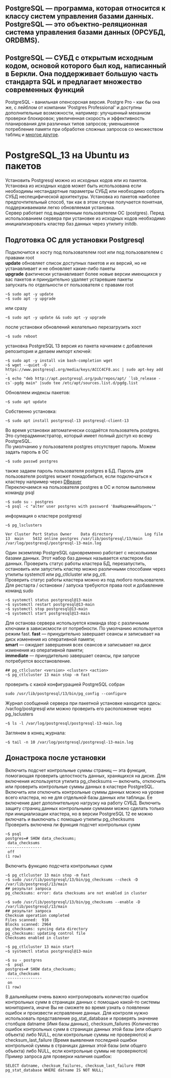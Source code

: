 ## PostgreSQL — программа, которая относится к классу систем управления базами данных. PostgreSQL — это объектно-реляционная система управления базами данных (ОРСУБД, ORDBMS).  
## PostgreSQL — СУБД с открытым исходным кодом, основой которого был код, написанный в Беркли. Она поддерживает большую часть стандарта SQL и предлагает множество современных функций
PostgreSQL - ванильная опенсорсная версия. Postgre Pro - как бы она же, с лейблом от компании 'Postgres Professional' и доступны дополнительные возможности, например: улучшенный механизм проверки блокировок; увеличенная скорость и эффективность планирования для различных типов запросов; уменьшенное потребление памяти при обработке сложных запросов со множеством таблиц и [многое другое](https://postgrespro.ru/docs/postgrespro/14/intro-pgpro-vs-pg).

# PostgreSQL_13 на Ubuntu из пакетов
Установить Postgresql можно из исходных кодов или из пакетов. Установка из исходных кодов может быть использована если необходимы нестандартные параметры СУБД или необходимо собрать СУБД неспецифической архитектуры. Установка из пакетов наиболее предпочтительный способ, так как в этом случае получается понятная, поддерживаемаяи легко обновляемая установка.  
Сервер работает под выделенным пользователем ОС (postgres). Перед использованием сервера при установке из исходных кодов необходимо инициализировать кластер баз данных через утилиту initdb.

## Подготовка ОС для установки Postgresql
Подключится к хосту под пользователем root или под пользователем с правами root <br>
__update__ обновляет список доступных пакетов и их версий, но не устанавливает и не обновляет какие-либо пакеты <br>
__upgrade__ фактически устанавливает более новые версии имеющихся у вас пакетов и принудительно удаляет устаревшие пакеты <br>
запускать по отдельности от пользователя с правами root
```
~$ sudo apt -y update
~$ sudo apt -y upgrade
```
или сразу
```
~$ sudo apt -y update && sudo apt -y upgrade
```
после установки обновлений желательно перезагрузить хост
```
~$ sudo reboot
```
установка PostgreSQL 13 версия из пакета начинаем с добавления репозитория и делаем импорт ключей:
```
~$ sudo apt -y install vim bash-completion wget
~$ wget --quiet -O - https://www.postgresql.org/media/keys/ACCC4CF8.asc | sudo apt-key add -
~$ echo "deb http://apt.postgresql.org/pub/repos/apt/ `lsb_release -cs`-pgdg main" |sudo tee /etc/apt/sources.list.d/pgdg.list
```
Обновляем индексы пакетов:
```
~$ sudo apt update
```
Собственно установка:
```
~$ sudo apt install postgresql-13 postgresql-client-13
```
Во время установки автоматически создаётся пользователь postgres. Это суперадминистратор, который имеет полный доступ ко всему PostgreSQL.  
По умолчанию у пользователя postgres отсутствует пароль. Можем задать пароль в ОС
```
~$ sudo passwd postgres
```
также задаем пароль пользователя postgres в БД. Пароль для пользователя postgres может понадобиться, если подключаться к кластеру например через [DBeaver](https://dbeaver.io/) <br> Переключаемся на пользователя postgres в ОС и потом выполняем команду psql
```
~$ sudo su - postgres
~$ psql -c "alter user postgres with password 'ВашНадежныйПароль'"
```
информация о кластере postgresql
```
~$ pg_lsclusters

Ver Cluster Port Status Owner    Data directory              Log file
13  main    5432 online postgres /var/lib/postgresql/13/main /var/log/postgresql/postgresql-13-main.log
```

Один экземпляр PostgreSQL одновременно работает с несколькими базами данных. Этот набор баз данных называется кластером баз данных. Проверить статус работы кластера БД, перезапустить, остановить или запустить кластер можно различными способами через утилиты systemctl или pg_ctlcluster или pg_ctl. <br> Проверить статус работы кластера можно из под любого пользователя. Для рестарта / остановки / запуска требуются права root и добавление команд sudo 
```
~$ systemctl status postgresql@13-main
~$ systemctl restart postgresql@13-main
~$ systemctl stop postgresql@13-main
~$ systemctl start postgresql@13-main
```
Для останова сервера используется команда stop с различными ключами в зависисмости от потребности. По умолчанию используется режим fast.
__fast__ — принудительно завершает сеансы и записывает на диск изменения из оперативной памяти; <br> 
__smart__ — ожидает завершения всех сеансов и записывает на диск изменения из оперативной памяти; <br> 
__immediate__ — принудительно завершает сеансы, при запуске потребуется восстановление. <br> 
```
## pg_ctlcluster <version> <cluster> <action>
~$ pg_ctlcluster 13 main stop -m fast
```
проверить с какой конфигурацией PostgreSQL собран
```
sudo /usr/lib/postgresql/13/bin/pg_config --configure
```
Журнал сообщений сервера при пакетной установке находится здесь: /var/log/postgresql или можно проверить его расположение через pg_lsclusters
```
~$ ls -l /var/log/postgresql/postgresql-13-main.log
```
Заглянем в конец журнала:
```
~$ tail -n 10 /var/log/postgresql/postgresql-13-main.log
```

## Донастрока после установки
Включить подсчет контрольные суммы страниц — эта функция, помогающая проверить целостность данных, хранящихся на диске. Для включения используется утилита pg_checksums — включить, отключить или проверить контрольные суммы данных в кластере PostgreSQL. Включить или отключить контрольные суммы данных можно на уровне всего кластера, но не для отдельной базы данных или таблицы. Ее включение дает дополнительную нагрузку на работу СУБД.
Включить защиту страниц данных контрольными суммами можно сделать только при инициализации кластера, но в версии PostgreSQL 12 ее можно включать и выключать с помощью утилиты pg_checksums <br>
Проверить включена ли функция подсчет контрольных сумм
```
~$ psql
postgres=# SHOW data_checksums;
 data_checksums 
----------------
 off
(1 row)
```
Включить функцию подсчета контрольных сумм
```
~$ pg_ctlcluster 13 main stop -m fast
~$ sudo /usr/lib/postgresql/13/bin/pg_checksums --check -D /var/lib/postgresql/13/main
## результат запроса
pg_checksums: error: data checksums are not enabled in cluster

~$ sudo /usr/lib/postgresql/13/bin/pg_checksums --enable -D /var/lib/postgresql/13/main
## результат запроса
Checksum operation completed
Files scanned:  916
Blocks scanned: 2964
pg_checksums: syncing data directory
pg_checksums: updating control file
Checksums enabled in cluster

~$ pg_ctlcluster 13 main start
~$ systemctl status postgresql@13-main

~$ su - postgres
~$  psql
postgres=# SHOW data_checksums;
 data_checksums 
----------------
 on
(1 row)
```
В дальнейшем очень важно контролировать количество ошибок контрольных сумм в страницах данных с помощью какой-то системы мониторинга, иначе Вы не сможете во время узнать о появлении ошибок и произвести исправление данных. Для контроля нужно использовать представление pg_stat_database и проверять значение столбцов datname (Имя базы данных), checksum_failures (Количество ошибок контрольных сумм в страницах данных этой базы (или общего объекта) либо NULL, если контрольные суммы не проверяются) и checksum_last_failure (Время выявления последней ошибки контрольной суммы в страницах данных этой базы (или общего объекта) либо NULL, если контрольные суммы не проверяются)
Пример запроса для проверки наличия ошибок:
```
SELECT datname, checksum_failures, checksum_last_failure FROM pg_stat_database WHERE datname IS NOT NULL;
```
